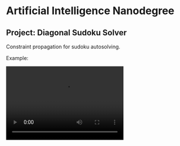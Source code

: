 # Artificial Intelligence Nanodegree
## Project: Diagonal Sudoku Solver

Constraint propagation for sudoku autosolving.

Example:

<video src="sudoku.mp4" width="320" height="200" controls preload></video>


